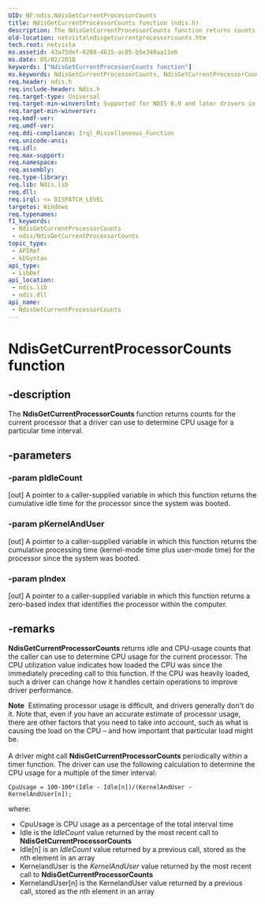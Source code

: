 ```yaml
---
UID: NF:ndis.NdisGetCurrentProcessorCounts
title: NdisGetCurrentProcessorCounts function (ndis.h)
description: The NdisGetCurrentProcessorCounts function returns counts for the current processor that a driver can use to determine CPU usage for a particular time interval.
old-location: netvista\ndisgetcurrentprocessorcounts.htm
tech.root: netvista
ms.assetid: 43a75def-0288-4615-ac85-b5e340aa11e6
ms.date: 05/02/2018
keywords: ["NdisGetCurrentProcessorCounts function"]
ms.keywords: NdisGetCurrentProcessorCounts, NdisGetCurrentProcessorCounts function [Network Drivers Starting with Windows Vista], ndis/NdisGetCurrentProcessorCounts, ndis_sysinfo_ref_dab49118-724d-43e8-8d8d-05ebc7220f22.xml, netvista.ndisgetcurrentprocessorcounts
req.header: ndis.h
req.include-header: Ndis.h
req.target-type: Universal
req.target-min-winverclnt: Supported for NDIS 6.0 and later drivers in Windows Vista and later. Supported for NDIS 5.1 drivers (see       NdisGetCurrentProcessorCounts (NDIS 5.1)) in Windows XP and later.
req.target-min-winversvr: 
req.kmdf-ver: 
req.umdf-ver: 
req.ddi-compliance: Irql_Miscellaneous_Function
req.unicode-ansi: 
req.idl: 
req.max-support: 
req.namespace: 
req.assembly: 
req.type-library: 
req.lib: Ndis.lib
req.dll: 
req.irql: <= DISPATCH_LEVEL
targetos: Windows
req.typenames: 
f1_keywords:
 - NdisGetCurrentProcessorCounts
 - ndis/NdisGetCurrentProcessorCounts
topic_type:
 - APIRef
 - kbSyntax
api_type:
 - LibDef
api_location:
 - ndis.lib
 - ndis.dll
api_name:
 - NdisGetCurrentProcessorCounts
---
```


# NdisGetCurrentProcessorCounts function


## -description

The
  <b>NdisGetCurrentProcessorCounts</b> function returns counts for the current processor that a driver can use
  to determine CPU usage for a particular time interval.

## -parameters

### -param pIdleCount 

[out]
A pointer to a caller-supplied variable in which this function returns the cumulative idle time
     for the processor since the system was booted.

### -param pKernelAndUser 

[out]
A pointer to a caller-supplied variable in which this function returns the cumulative processing
     time (kernel-mode time plus user-mode time) for the processor since the system was booted.

### -param pIndex 

[out]
A pointer to a caller-supplied variable in which this function returns a zero-based index that
     identifies the processor within the computer.

## -remarks

<b>NdisGetCurrentProcessorCounts</b> returns idle and CPU-usage counts that the caller can use to
    determine CPU usage for the current processor. The CPU utilization value indicates how loaded the CPU was
    since the immediately preceding call to this function. If the CPU was heavily loaded, such a driver can
    change how it handles certain operations to improve driver performance.

<div class="alert"><b>Note</b>  Estimating processor usage is difficult, and drivers generally don't do it. Note that, even if you have an accurate estimate of processor usage, there are other factors that you need to take into account, such as what is causing the load on the CPU – and how important that particular load might be.</div>
<div> </div>
A driver might call 
    <b>NdisGetCurrentProcessorCounts</b> periodically within a timer function. The driver can use the
    following calculation to determine the CPU usage for a multiple of the timer interval:


```
CpuUsage = 100-100*(Idle - Idle[n])/(KernelAndUser - KernelAndUser[n]);
```

where:

<ul>
<li>
CpuUsage is CPU usage as a percentage of the total interval time

</li>
<li>
Idle is the 
      <i>IdleCount</i> value returned by the most recent call to 
      <b>NdisGetCurrentProcessorCounts</b>

</li>
<li>
Idle[n] is an 
      <i>IdleCount</i> value returned by a previous call, stored as the nth element in an array

</li>
<li>
KernelandUser is the 
      <i>KernelAndUser</i> value returned by the most recent call to 
      <b>NdisGetCurrentProcessorCounts</b>

</li>
<li>
KernelandUser[n] is the KernelandUser value returned by a previous call, stored as the nth element
      in an array

</li>
</ul>

